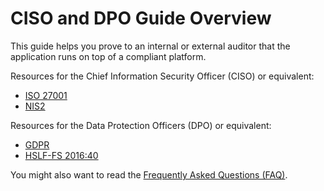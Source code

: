# CISO and DPO Guide Overview

This guide helps you prove to an internal or external auditor that the application runs on top of a compliant platform.

Resources for the Chief Information Security Officer (CISO) or equivalent:

* [ISO 27001](./controls/iso-27001.md)
* [NIS2](./nis2.md)

Resources for the Data Protection Officers (DPO) or equivalent:

* [GDPR](./controls/gdpr.md)
* [HSLF-FS 2016:40](./controls/hslf-fs-201640.md)

You might also want to read the [Frequently Asked Questions (FAQ)](faq.md).
